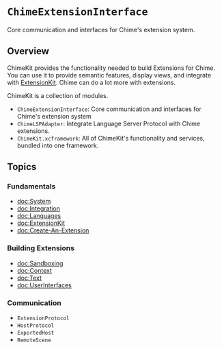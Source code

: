 # ``ChimeExtensionInterface``

Core communication and interfaces for Chime's extension system.

## Overview

ChimeKit provides the functionality needed to build Extensions for Chime. You can use it to provide semantic features, display views, and integrate with [ExtensionKit](https://developer.apple.com/documentation/extensionkit). Chime can do a lot more with extensions.

ChimeKit is a collection of modules.

- `ChimeExtensionInterface`: Core communication and interfaces for Chime's extension system
- `ChimeLSPAdapter`: Integrate Language Server Protocol with Chime extensions.
- `ChimeKit.xcframework`: All of ChimeKit's functionality and services, bundled into one framework.

## Topics

### Fundamentals

- <doc:System>
- <doc:Integration>
- <doc:Languages>
- <doc:ExtensionKit>
- <doc:Create-An-Extension>

### Building Extensions

- <doc:Sandboxing>
- <doc:Context>
- <doc:Text>
- <doc:UserInterfaces>

### Communication

- ``ExtensionProtocol``
- ``HostProtocol``
- ``ExportedHost``
- ``RemoteScene``
